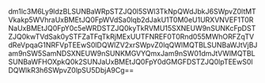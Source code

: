 dm1lc3M6Ly9ldzBLSUNBaWRpSTZJQ0l5SWl3TkNpQWdJbkJ6SWpvZ0ltMTVkakp5WVhraUxBMEtJQ0FpWVdSa0lqb2dJakU1T0M0eU1URXVNVEF1T0RNaUxBMEtJQ0FpY0c5eWRDSTZJQ0kyTkRVMU15SXNEUW9nSUNKcFpDSTZJQ0kwTVdSak0ySTFZaTFqTkRjMExUUTFNREF0T0Rnd055MWhORFZqTVdReVpqaG1NRFVpTEEwS0lDQWlZV2xrSWpvZ0lqQWlMQTBLSUNBaWJtVjBJam9nSW5SamNDSXNEUW9nSUNKMGVYQmxJam9nSW01dmJtVWlMQTBLSUNBaWFHOXpkQ0k2SUNJaUxBMEtJQ0FpY0dGMGFDSTZJQ0lpTEEwS0lDQWlkR3h6SWpvZ0lpSU5DbjA9Cg==
